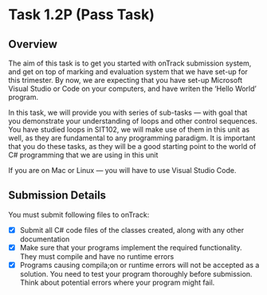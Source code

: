 # Task 1.2P (Pass Task)

## Overview
The aim of this task is to get you started with onTrack submission system, and get on top of marking and evaluation system that we have set-up for this trimester. By now, we are expecting that you have set-up Microsoft Visual Studio or Code on your computers, and have writen the ‘Hello World’ program.

In this task, we will provide you with series of sub-tasks — with goal that you demonstrate your understanding of loops and other control sequences. You have studied loops in SIT102, we will make use of them in this unit as well, as they are fundamental to any programming paradigm. It is important that you do these tasks, as they will be a good starting point to the world of C# programming that we are using in this unit 

If you are on Mac or Linux — you will have to use Visual Studio Code. 

## Submission Details
You must submit following files to onTrack:
- [x] Submit all C# code files of the classes created, along with any other documentation
- [x] Make sure that your programs implement the required functionality. They must compile and have no runtime errors
- [x] Programs causing compila;on or runtime errors will not be accepted as a solution. You need to test your program thoroughly before submission. Think about potential errors where your program might fail.
